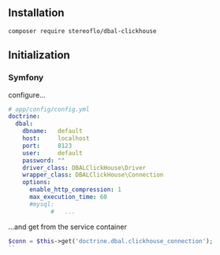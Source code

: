 ## Installation

```
composer require stereoflo/dbal-clickhouse
```

## Initialization
### Symfony
configure...
```yml
# app/config/config.yml
doctrine:
  dbal:
    dbname:   default
    host:     localhost
    port:     8123
    user:     default
    password: ""
    driver_class: DBALClickHouse\Driver
    wrapper_class: DBALClickHouse\Connection
    options:
      enable_http_compression: 1
      max_execution_time: 60
      #mysql:
            #   ...
```
...and get from the service container
```php
$conn = $this->get('doctrine.dbal.clickhouse_connection');
``
